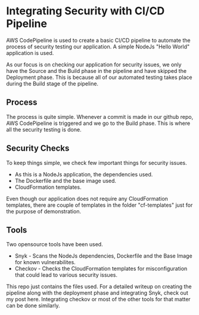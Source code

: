 # Integrating Security with CI/CD Pipeline

AWS CodePipeline is used to create a basic CI/CD pipeline to automate the process of security testing our application. A simple NodeJs "Hello World" application is used.

As our focus is on checking our application for security issues, we only have the Source and the Build phase in the pipeline and have skipped the Deployment phase.
This is because all of our automated testing takes place during the Build stage of the pipeline.

## Process

The process is quite simple. Whenever a commit is made in our github repo, AWS CodePipeline is triggered and we go to the Build phase. This is where all the security testing is done.

## Security Checks

To keep things simple, we check few important things for security issues.
* As this is a NodeJs application, the dependencies used.
* The Dockerfile and the base image used.
* CloudFormation templates.

Even though our application does not require any CloudFormation templates, there are couple of templates in the folder "cf-templates" just for the purpose of demonstration.

## Tools

Two opensource tools have been used.
* Snyk     - Scans the NodeJs dependencies, Dockerfile and the Base Image for known vulnerabilites.
* Checkov  - Checks the CloudFormation templates for misconfiguration that could lead to various security issues.

This repo just contains the files used. For a detailed writeup on creating the pipeline along with the deployment phase and integrating Snyk, check out my post here.
Integrating checkov or most of the other tools for that matter can be done similarly.
